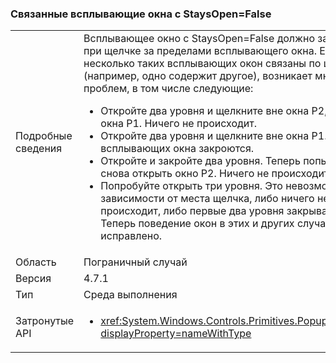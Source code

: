 ### <a name="chained-popups-with-staysopenfalse"></a>Связанные всплывающие окна с StaysOpen=False

|   |   |
|---|---|
|Подробные сведения|Всплывающее окно с StaysOpen=False должно закрываться при щелчке за пределами всплывающего окна. Если несколько таких всплывающих окон связаны по цепочке (например, одно содержит другое), возникает множество проблем, в том числе следующие:<ul><li>Откройте два уровня и щелкните вне окна P2, но внутри окна P1.  Ничего не происходит.</li><li>Откройте два уровня и щелкните вне окна P1.  Оба всплывающих окна закроются.</li><li>Откройте и закройте два уровня.  Теперь попытайтесь снова открыть окно P2.  Ничего не происходит.</li><li>Попробуйте открыть три уровня.  Это невозможно.  (В зависимости от места щелчка, либо ничего не происходит, либо первые два уровня закрываются.) Теперь поведение окон в этих и других случаях исправлено.</li></ul>|
|Область|Пограничный случай|
|Версия|4.7.1|
|Тип|Среда выполнения|
|Затронутые API|<ul><li><xref:System.Windows.Controls.Primitives.Popup.StaysOpen?displayProperty=nameWithType></li></ul>|


